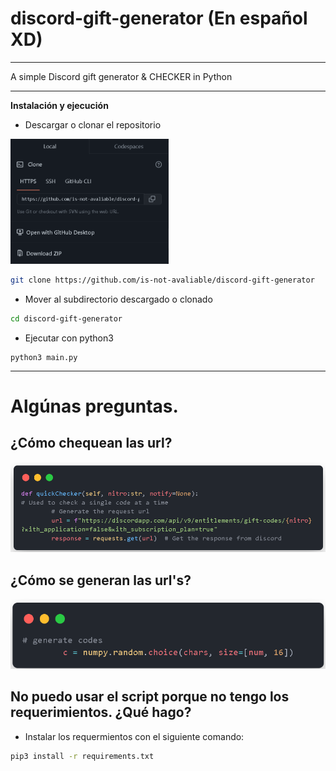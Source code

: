 # discord-gift-generator (En español XD)
<hr>
A simple Discord gift generator &amp; CHECKER in Python

<hr>

**Instalación y ejecución**

* Descargar o clonar el repositorio

<img src="img/download.png" weight=100cm height=200cm>

```bash
git clone https://github.com/is-not-avaliable/discord-gift-generator
```

* Mover al subdirectorio descargado o clonado

```bash
cd discord-gift-generator
```

* Ejecutar con python3

```
python3 main.py
```

<hr>

# Algúnas preguntas.

## ¿Cómo chequean las url?

<img src="img/check.png">

## ¿Cómo se generan las url's?

<img src="img/gen.png">

## No puedo usar el script porque no tengo los requerimientos. ¿Qué hago?

* Instalar los requermientos con el siguiente comando:

```bash
pip3 install -r requirements.txt
```

